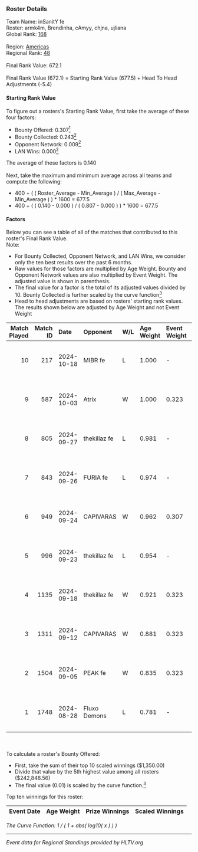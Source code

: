 ### Roster Details<br />
Team Name: inSanitY fe<br />
Roster: armk4m, Brendinha, cAmyy, chjna, ujliana<br />
Global Rank: [168](../../standings_global_2024_10_30.md)<br />
<br />
Region: [Americas]( ../../standings_americas_2024_10_30.md)<br />
Regional Rank: [48]( ../../standings_americas_2024_10_30.md)<br />
<br />
Final Rank Value:  672.1<br />
<br />
Final Rank Value (672.1) = Starting Rank Value (677.5) + Head To Head Adjustments (-5.4)<br />

#### Starting Rank Value<br />
To figure out a rosters's Starting Rank Value, first take the average of these four factors:<br />
- Bounty Offered: 0.307[<sup>1</sup>](#table2)
- Bounty Collected: 0.243[<sup>2</sup>](#table1)
- Opponent Network: 0.009[<sup>2</sup>](#table1)
- LAN Wins: 0.000[<sup>2</sup>](#table1)

The average of these factors is 0.140<br />
<br />
Next, take the maximum and minimum average across all teams and compute the following:<br />
- 400 + ( ( Roster_Average - Min_Average ) / ( Max_Average - Min_Average ) ) * 1600 = 677.5
- 400 + ( ( 0.140 - 0.000 ) / ( 0.807 - 0.000 ) ) * 1600 = 677.5


#### Factors<br />
Below you can see a table of all of the matches that contributed to this roster's Final Rank Value.<br />
Note:<br />

- For Bounty Collected, Opponent Network, and LAN Wins, we consider only the ten best results over the past 6 months.
- Raw values for those factors are multiplied by Age Weight. Bounty and Opponent Network values are also multiplied by Event Weight. The adjusted value is shown in parenthesis.
- The final value for a factor is the total of its adjusted values divided by 10. Bounty Collected is further scaled by the curve function[<sup>3</sup>](#curveFunction)
- Head to head adjustments are based on rosters' starting rank values. The results shown below are adjusted by Age Weight and not Event Weight
<span id="table1"></span><br />


| Match Played | Match ID | Date       | Opponent     | W/L | Age Weight | Event Weight | Bounty Collected | Opponent Network | LAN Wins  | H2H Adj. | Roster                                   |
| -: | -: | :- | :- | :- | :- | :- | :- | :- | :- | -: | :- |
|           10 |      217 | 2024-10-18 | MIBR fe      | L   | 1.000      | -            | -                | -                | -         |   -13.07 | armk4m, Brendinha, cAmyy, chjna, ujliana |
|            9 |      587 | 2024-10-03 | Atrix        | W   | 1.000      | 0.323        | 0.006 (0.002)    | 0.157 (0.051)    | 0 (0.000) |    16.07 | armk4m, Brendinha, cAmyy, chjna, ujliana |
|            8 |      805 | 2024-09-27 | thekillaz fe | L   | 0.981      | -            | -                | -                | -         |   -15.95 | armk4m, Brendinha, cAmyy, chjna, ujliana |
|            7 |      843 | 2024-09-26 | FURIA fe     | L   | 0.974      | -            | -                | -                | -         |    -8.44 | armk4m, Brendinha, cAmyy, chjna, ujliana |
|            6 |      949 | 2024-09-24 | CAPIVARAS    | W   | 0.962      | 0.307        | 0.004 (0.001)    | 0.000 (0.000)    | 0 (0.000) |     8.16 | armk4m, Brendinha, cAmyy, chjna, ujliana |
|            5 |      996 | 2024-09-23 | thekillaz fe | L   | 0.954      | -            | -                | -                | -         |   -16.04 | armk4m, Brendinha, cAmyy, chjna, ujliana |
|            4 |     1135 | 2024-09-18 | thekillaz fe | W   | 0.921      | 0.323        | 0.006 (0.002)    | 0.109 (0.032)    | 0 (0.000) |    13.51 | armk4m, Brendinha, cAmyy, chjna, ujliana |
|            3 |     1311 | 2024-09-12 | CAPIVARAS    | W   | 0.881      | 0.323        | 0.004 (0.001)    | 0.000 (0.000)    | 0 (0.000) |     8.32 | armk4m, Brendinha, cAmyy, chjna, ujliana |
|            2 |     1504 | 2024-09-05 | PEAK fe      | W   | 0.835      | 0.323        | 0.006 (0.001)    | 0.034 (0.009)    | 0 (0.000) |    11.60 | armk4m, Brendinha, cAmyy, chjna, ujliana |
|            1 |     1748 | 2024-08-28 | Fluxo Demons | L   | 0.781      | -            | -                | -                | -         |    -9.60 | armk4m, Brendinha, cAmyy, chjna, ujliana |

<br />
<span id="table2"></span><br />
To calculate a roster's Bounty Offered:<br />

- First, take the sum of their top 10 scaled winnings ($1,350.00)
- Divide that value by the 5th highest value among all rosters ($242,848.56)
- The final value (0.01) is scaled by the curve function.[<sup>3</sup>](#curveFunction)

Top ten winnings for this roster:<br />

| Event Date | Age Weight | Prize Winnings | Scaled Winnings |
| :- | -: | :- | :- |


<span id="curveFunction"></span>_The Curve Function: 1 / ( 1 + abs( log10( x ) ) )_<br />

---
_Event data for Regional Standings provided by HLTV.org_<br />
